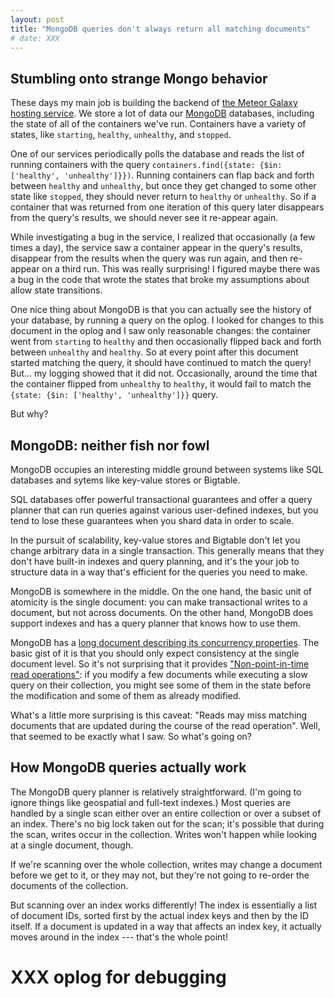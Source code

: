 ```yaml
---
layout: post
title: "MongoDB queries don't always return all matching documents"
# date: XXX
---
```


## Stumbling onto strange Mongo behavior

These days my main job is building the backend of
[the Meteor Galaxy hosting service][galaxy]. We store a lot of data our
[MongoDB][mongo] databases, including the state of all of the containers we've
run.  Containers have a variety of states, like `starting`, `healthy`,
`unhealthy`, and `stopped`.

One of our services periodically polls the database and reads the list of
running containers with the query `containers.find({state: {$in:
['healthy', 'unhealthy']}})`. Running containers can flap back and forth between
`healthy` and `unhealthy`, but once they get changed to some other state like
`stopped`, they should never return to `healthy` or `unhealthy`.  So if a
container that was returned from one iteration of this query later disappears
from the query's results, we should never see it re-appear again.

While investigating a bug in the service, I realized that occasionally (a few
times a day), the service saw a container appear in the query's results,
disappear from the results when the query was run again, and then re-appear on a
third run. This was really surprising!  I figured maybe there was a bug in the
code that wrote the states that broke my assumptions about allow state
transitions.

One nice thing about MongoDB is that you can actually see the history of your
database, by running a query on the oplog. I looked for changes to this document
in the oplog and I saw only reasonable changes: the container went from
`starting` to `healthy` and then occasionally flipped back and forth between
`unhealthy` and `healthy`. So at every point after this document started
matching the query, it should have continued to match the query!  But... my
logging showed that it did not.  Occasionally, around the time that the
container flipped from `unhealthy` to `healthy`, it would fail to match the
`{state: {$in: ['healthy', 'unhealthy']}}` query.

But why?

## MongoDB: neither fish nor fowl

MongoDB occupies an interesting middle ground between systems like SQL databases
and sytems like key-value stores or Bigtable.

SQL databases offer powerful transactional guarantees and offer a query planner
that can run queries against various user-defined indexes, but you tend to lose
these guarantees when you shard data in order to scale.

In the pursuit of scalability, key-value stores and Bigtable don't let you
change arbitrary data in a single transaction. This generally means that they
don't have built-in indexes and query planning, and it's the your job to
structure data in a way that's efficient for the queries you need to make.

MongoDB is somewhere in the middle. On the one hand, the basic unit of atomicity
is the single document: you can make transactional writes to a document, but not
across documents. On the other hand, MongoDB does support indexes and has a query
planner that knows how to use them.

MongoDB has a
[long document describing its concurrency properties][concurrency-faq]. The
basic gist of it is that you should only expect consistency at the single
document level.  So it's not surprising that it provides
["Non-point-in-time read operations"][concurrency-faq-isolation]: if you modify
a few documents while executing a slow query on their collection, you might see
some of them in the state before the modification and some of them as already
modified.

What's a little more surprising is this caveat: "Reads may miss matching
documents that are updated during the course of the read operation".  Well, that
seemed to be exactly what I saw.  So what's going on?

## How MongoDB queries actually work

The MongoDB query planner is relatively straightforward.  (I'm going to ignore
things like geospatial and full-text indexes.)  Most queries are handled by a
single scan either over an entire collection or over a subset of an index.
There's no big lock taken out for the scan; it's possible that during the scan,
writes occur in the collection.  Writes won't happen while looking at a single
document, though.

If we're scanning over the whole collection, writes may change a document before
we get to it, or they may not, but they're not going to re-order the documents
of the collection.

But scanning over an index works differently!  The index is essentially a list
of document IDs, sorted first by the actual index keys and then by the ID
itself.  If a document is updated in a way that affects an index key, it
actually moves around in the index --- that's the whole point!

# XXX oplog for debugging

[concurrency-faq]: https://docs.mongodb.org/manual/faq/concurrency/
[concurrency-faq-isolation]: https://docs.mongodb.org/manual/faq/concurrency/#what-isolation-guarantees-does-mongodb-provide
[galaxy]: https://www.meteor.com/galaxy/
[mongo]: https://www.mongodb.org/
